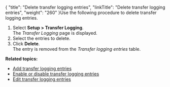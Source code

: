 {
    "title": "Delete transfer logging entries",
    "linkTitle": "Delete transfer logging entries",
    "weight": "260"
}Use the following procedure to delete transfer logging entries.

1.  Select **Setup > Transfer Logging**.  
    The *Transfer Logging* page is displayed.
2.  Select the entries to delete.
3.  Click **Delete**.  
    The entry is removed from the *Transfer logging entries* table.

**Related topics:**

-   [Add transfer logging entries](../t_st_add_transfer_logging_entries)
-   [Enable or disable transfer logging entries](../t_st_enable_disable_transfer_logging_entries)
-   [Edit transfer logging entries](../t_st_edit_transfer_logging_entries)
